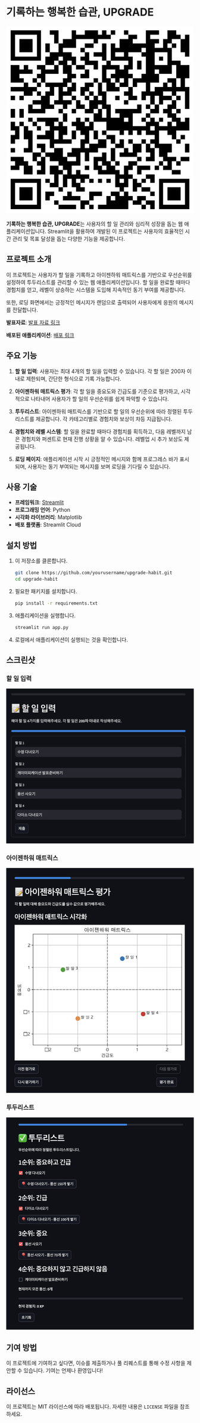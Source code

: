 # 기록하는 행복한 습관, UPGRADE

![QR Code](img/QR.png)

**기록하는 행복한 습관, UPGRADE**는 사용자의 할 일 관리와 심리적 성장을 돕는 웹 애플리케이션입니다. Streamlit을 활용하여 개발된 이 프로젝트는 사용자의 효율적인 시간 관리 및 목표 달성을 돕는 다양한 기능을 제공합니다.

## 프로젝트 소개

이 프로젝트는 사용자가 할 일을 기록하고 아이젠하워 매트릭스를 기반으로 우선순위를 설정하여 투두리스트를 관리할 수 있는 웹 애플리케이션입니다. 할 일을 완료할 때마다 경험치를 얻고, 레벨이 상승하는 시스템을 도입해 지속적인 동기 부여를 제공합니다.

또한, 로딩 화면에서는 긍정적인 메시지가 랜덤으로 출력되어 사용자에게 응원의 메시지를 전달합니다.

**발표자료**: [발표 자료 링크](https://docs.google.com/presentation/d/1b25sUMsxmCrz1udENAAJWUA001vWEbM3i2w-lU1DJbc/edit?usp=sharing)

**배포된 애플리케이션**: [배포 링크](https://memoupg-5wiahzxoqkmzs2df6qshyr.streamlit.app)

## 주요 기능

1. **할 일 입력**: 사용자는 최대 4개의 할 일을 입력할 수 있습니다. 각 할 일은 200자 이내로 제한되며, 간단한 형식으로 기록 가능합니다.
2. **아이젠하워 매트릭스 평가**: 각 할 일을 중요도와 긴급도를 기준으로 평가하고, 시각적으로 나타내어 사용자가 할 일의 우선순위를 쉽게 파악할 수 있습니다.
3. **투두리스트**: 아이젠하워 매트릭스를 기반으로 할 일의 우선순위에 따라 정렬된 투두리스트를 제공합니다. 각 카테고리별로 경험치와 보상이 차등 지급됩니다.

4. **경험치와 레벨 시스템**: 할 일을 완료할 때마다 경험치를 획득하고, 다음 레벨까지 남은 경험치와 퍼센트로 현재 진행 상황을 알 수 있습니다. 레벨업 시 추가 보상도 제공됩니다.

5. **로딩 페이지**: 애플리케이션 시작 시 긍정적인 메시지와 함께 프로그레스 바가 표시되며, 사용자는 동기 부여되는 메시지를 보며 로딩을 기다릴 수 있습니다.

## 사용 기술

- **프레임워크**: [Streamlit](https://streamlit.io)
- **프로그래밍 언어**: Python
- **시각화 라이브러리**: Matplotlib
- **배포 플랫폼**: Streamlit Cloud

## 설치 방법

1. 이 저장소를 클론합니다.

   ```bash
   git clone https://github.com/yourusername/upgrade-habit.git
   cd upgrade-habit
   ```

2. 필요한 패키지를 설치합니다.

   ```bash
   pip install -r requirements.txt
   ```

3. 애플리케이션을 실행합니다.

   ```bash
   streamlit run app.py
   ```

4. 로컬에서 애플리케이션이 실행되는 것을 확인합니다.

## 스크린샷

### 할 일 입력

![할 일 입력](img/task_input.png)

### 아이젠하워 매트릭스

![아이젠하워 매트릭스](img/eisenhower_matrix.png)

### 투두리스트

![투두리스트](img/todo_list.png)

## 기여 방법

이 프로젝트에 기여하고 싶다면, 이슈를 제출하거나 풀 리퀘스트를 통해 수정 사항을 제안할 수 있습니다. 기여는 언제나 환영입니다!

## 라이선스

이 프로젝트는 MIT 라이선스에 따라 배포됩니다. 자세한 내용은 `LICENSE` 파일을 참조하세요.
